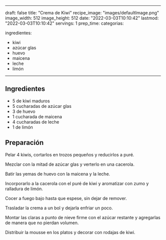 
---
draft: false
title: "Crema de Kiwi"
recipe_image: "images/defaultImage.png"
image_width: 512
image_height: 512
date: "2022-03-03T10:10:42"
lastmod: "2022-03-03T10:10:42"
servings: 1
prep_time: 
categorias:

ingredientes:
  - kiwi
  - azúcar glas
  - huevo
  - maicena
  - leche
  - limón
---

## Ingredientes
- 5  de kiwi maduros
- 5 cucharadas de azúcar glas
- 3  de huevo
- 1 cucharada de maicena
- 4 cucharadas de leche
- 1  de limón

## Preparación
Pelar 4 kiwis, cortarlos en trozos pequeños y reducirlos a puré.

Mezclar con la mitad de azúcar glas y verterlo en una cacerola.

Batir las yemas de huevo con la maicena y la leche.

Incorporarlo a la cacerola con el puré de kiwi y aromatizar con zumo y ralladura de limón.

Cocer a fuego bajo hasta que espese, sin dejar de remover.

Trasladar la crema a un bol y dejarla enfriar un poco.

Montar las claras a punto de nieve firme con el azúcar restante y agregarlas de manera que no pierdan volumen.

Distribuir la mousse en los platos y decorar con rodajas de kiwi.


